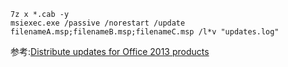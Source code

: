 ```
7z x *.cab -y
msiexec.exe /passive /norestart /update filenameA.msp;filenameB.msp;filenameC.msp /l*v "updates.log"
```

参考:[Distribute updates for Office 2013 products](https://technet.microsoft.com/en-us/library/cc178995.aspx)
